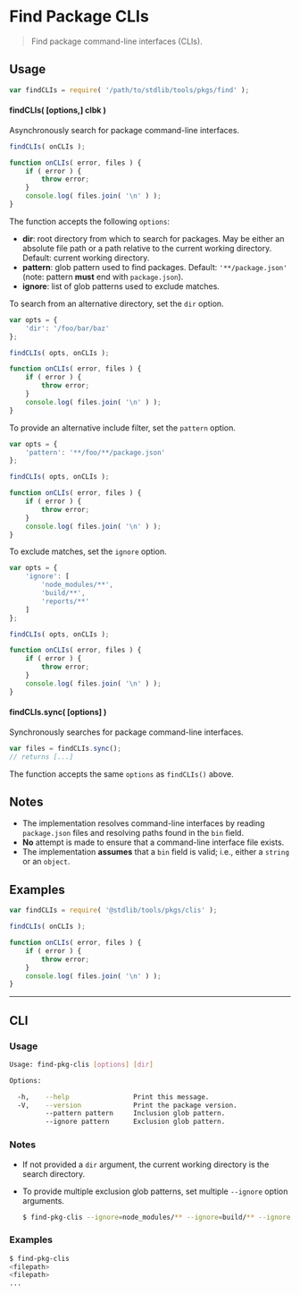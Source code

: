 # Find Package CLIs

> Find package command-line interfaces (CLIs).


<section class="usage">

## Usage

``` javascript
var findCLIs = require( '/path/to/stdlib/tools/pkgs/find' );
```

#### findCLIs( \[options,\] clbk )

Asynchronously search for package command-line interfaces.

``` javascript
findCLIs( onCLIs );

function onCLIs( error, files ) {
    if ( error ) {
        throw error;
    }
    console.log( files.join( '\n' ) );
}
```

The function accepts the following `options`:

* __dir__: root directory from which to search for packages. May be either an absolute file path or a path relative to the current working directory. Default: current working directory.
* __pattern__: glob pattern used to find packages. Default: `'**/package.json'` (note: pattern __must__ end with `package.json`).
* __ignore__: list of glob patterns used to exclude matches.

To search from an alternative directory, set the `dir` option.

``` javascript
var opts = {
    'dir': '/foo/bar/baz'
};

findCLIs( opts, onCLIs );

function onCLIs( error, files ) {
    if ( error ) {
        throw error;
    }
    console.log( files.join( '\n' ) );
}
```

To provide an alternative include filter, set the `pattern` option.

``` javascript
var opts = {
    'pattern': '**/foo/**/package.json'
};

findCLIs( opts, onCLIs );

function onCLIs( error, files ) {
    if ( error ) {
        throw error;
    }
    console.log( files.join( '\n' ) );
}
```

To exclude matches, set the `ignore` option.

``` javascript
var opts = {
    'ignore': [
        'node_modules/**',
        'build/**',
        'reports/**'
    ]
};

findCLIs( opts, onCLIs );

function onCLIs( error, files ) {
    if ( error ) {
        throw error;
    }
    console.log( files.join( '\n' ) );
}
```


#### findCLIs.sync( \[options\] )

Synchronously searches for package command-line interfaces.

``` javascript
var files = findCLIs.sync();
// returns [...]
```

The function accepts the same `options` as `findCLIs()` above.

</section>

<!-- /.usage -->


<section class="notes">

## Notes

* The implementation resolves command-line interfaces by reading `package.json` files and resolving paths found in the `bin` field. 
* __No__ attempt is made to ensure that a command-line interface file exists.
* The implementation __assumes__ that a `bin` field is valid; i.e., either a `string` or an `object`.

</section>

<!-- /.notes -->


<section class="examples">

## Examples

``` javascript
var findCLIs = require( '@stdlib/tools/pkgs/clis' );

findCLIs( onCLIs );

function onCLIs( error, files ) {
    if ( error ) {
        throw error;
    }
    console.log( files.join( '\n' ) );
}
```

</section>

<!-- /.examples -->


---

<section class="cli">

## CLI

<section class="usage">

### Usage

``` bash
Usage: find-pkg-clis [options] [dir]

Options:

  -h,    --help                Print this message.
  -V,    --version             Print the package version.
         --pattern pattern     Inclusion glob pattern.
         --ignore pattern      Exclusion glob pattern.
```

</section>

<!-- /.usage -->


<section class="notes">

### Notes

* If not provided a `dir` argument, the current working directory is the search directory.
* To provide multiple exclusion glob patterns, set multiple `--ignore` option arguments.

  ``` bash
  $ find-pkg-clis --ignore=node_modules/** --ignore=build/** --ignore=reports/**
  ```

</section>

<!-- /.notes -->


<section class="examples">

### Examples

``` bash
$ find-pkg-clis
<filepath>
<filepath>
...
```

</section>

<!-- /.examples -->

</section>

<!-- /.cli -->


<section class="links">

</section>

<!-- /.links -->
